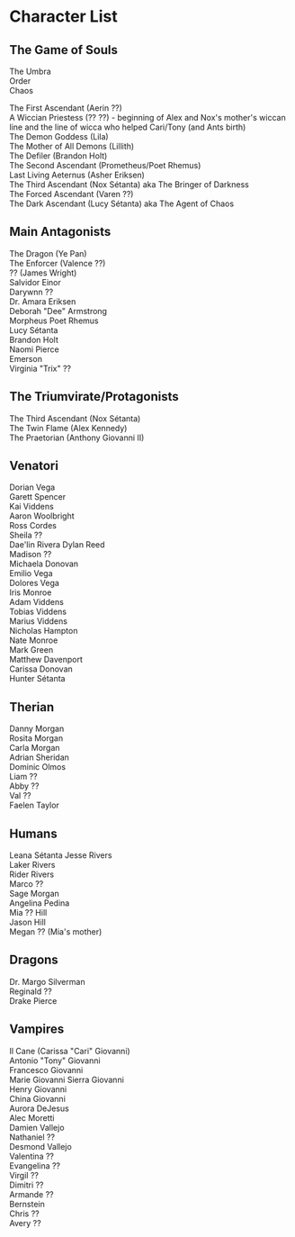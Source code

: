 # Character List

## The Game of Souls

The Umbra  
Order  
Chaos  

The First Ascendant (Aerin ??)  
A Wiccian Priestess (?? ??) - beginning of Alex and Nox's mother's wiccan line and the line of wicca who helped Cari/Tony (and Ants birth)  
The Demon Goddess (Lila)  
The Mother of All Demons (Lillith)  
The Defiler (Brandon Holt)  
The Second Ascendant (Prometheus/Poet Rhemus)  
Last Living Aeternus (Asher Eriksen)  
The Third Ascendant (Nox Sétanta) aka The Bringer of Darkness    
The Forced Ascendant (Varen ??)  
The Dark Ascendant (Lucy Sétanta) aka The Agent of Chaos  

## Main Antagonists

The Dragon (Ye Pan)  
The Enforcer (Valence ??)  
?? (James Wright)  
Salvidor Einor  
Darywnn ??  
Dr. Amara Eriksen  
Deborah "Dee" Armstrong  
Morpheus 
Poet Rhemus  
Lucy Sétanta  
Brandon Holt  
Naomi Pierce  
Emerson  
Virginia "Trix" ??  


## The Triumvirate/Protagonists

The Third Ascendant (Nox Sétanta)  
The Twin Flame (Alex Kennedy)  
The Praetorian (Anthony Giovanni II)  

## Venatori 

Dorian Vega  
Garett Spencer  
Kai Viddens  
Aaron Woolbright  
Ross Cordes  
Sheila ??  
Dae'lin Rivera 
Dylan Reed  
Madison ??  
Michaela Donovan  
Emilio Vega  
Dolores Vega  
Iris Monroe  
Adam Viddens  
Tobias Viddens  
Marius Viddens  
Nicholas Hampton  
Nate Monroe  
Mark Green  
Matthew Davenport  
Carissa Donovan  
Hunter Sétanta  

## Therian

Danny Morgan  
Rosita Morgan  
Carla Morgan  
Adrian Sheridan  
Dominic Olmos  
Liam ??  
Abby ??  
Val ??  
Faelen Taylor  

## Humans

Leana Sétanta
Jesse Rivers  
Laker Rivers  
Rider Rivers  
Marco ??  
Sage Morgan  
Angelina Pedina  
Mia ?? Hill  
Jason Hill  
Megan ??  (Mia's mother)

## Dragons

Dr. Margo Silverman  
Reginald ??  
Drake Pierce  

## Vampires

Il Cane (Carissa "Cari" Giovanni)   
Antonio "Tony" Giovanni  
Francesco Giovanni  
Marie Giovanni 
Sierra Giovanni  
Henry Giovanni  
China Giovanni  
Aurora DeJesus  
Alec Moretti  
Damien Vallejo  
Nathaniel ??  
Desmond Vallejo  
Valentina ??  
Evangelina ??  
Virgil ??  
Dimitri ??  
Armande ??  
Bernstein  
Chris ??  
Avery ??  


 

